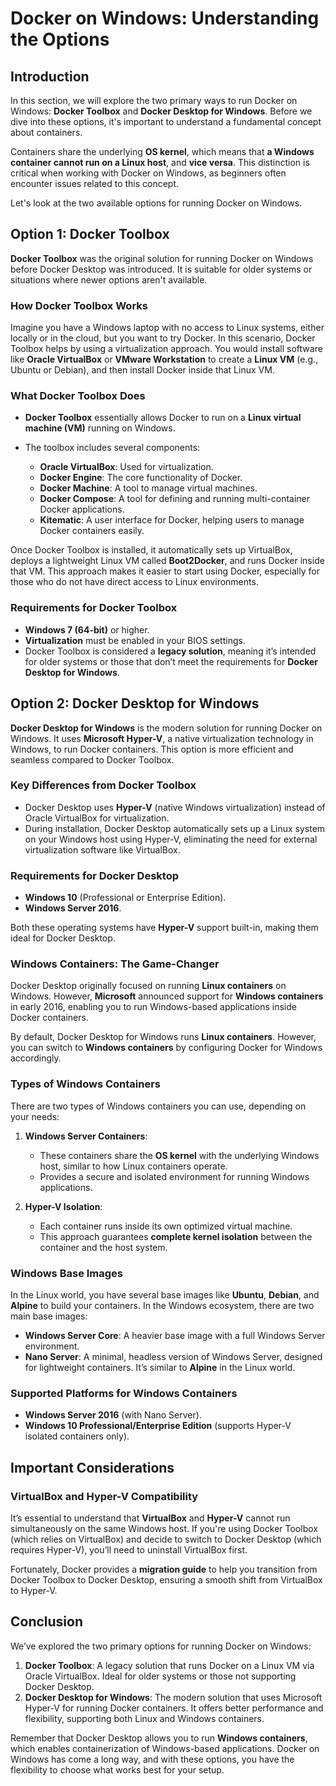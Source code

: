 # Docker on Windows: Understanding the Options

## Introduction

In this section, we will explore the two primary ways to run Docker on Windows: **Docker Toolbox** and **Docker Desktop for Windows**. Before we dive into these options, it's important to understand a fundamental concept about containers.

Containers share the underlying **OS kernel**, which means that **a Windows container cannot run on a Linux host**, and **vice versa**. This distinction is critical when working with Docker on Windows, as beginners often encounter issues related to this concept.

Let's look at the two available options for running Docker on Windows.

## Option 1: Docker Toolbox

**Docker Toolbox** was the original solution for running Docker on Windows before Docker Desktop was introduced. It is suitable for older systems or situations where newer options aren't available.

### How Docker Toolbox Works

Imagine you have a Windows laptop with no access to Linux systems, either locally or in the cloud, but you want to try Docker. In this scenario, Docker Toolbox helps by using a virtualization approach. You would install software like **Oracle VirtualBox** or **VMware Workstation** to create a **Linux VM** (e.g., Ubuntu or Debian), and then install Docker inside that Linux VM.

### What Docker Toolbox Does

* **Docker Toolbox** essentially allows Docker to run on a **Linux virtual machine (VM)** running on Windows.
* The toolbox includes several components:

  * **Oracle VirtualBox**: Used for virtualization.
  * **Docker Engine**: The core functionality of Docker.
  * **Docker Machine**: A tool to manage virtual machines.
  * **Docker Compose**: A tool for defining and running multi-container Docker applications.
  * **Kitematic**: A user interface for Docker, helping users to manage Docker containers easily.

Once Docker Toolbox is installed, it automatically sets up VirtualBox, deploys a lightweight Linux VM called **Boot2Docker**, and runs Docker inside that VM. This approach makes it easier to start using Docker, especially for those who do not have direct access to Linux environments.

### Requirements for Docker Toolbox

* **Windows 7 (64-bit)** or higher.
* **Virtualization** must be enabled in your BIOS settings.
* Docker Toolbox is considered a **legacy solution**, meaning it’s intended for older systems or those that don’t meet the requirements for **Docker Desktop for Windows**.

## Option 2: Docker Desktop for Windows

**Docker Desktop for Windows** is the modern solution for running Docker on Windows. It uses **Microsoft Hyper-V**, a native virtualization technology in Windows, to run Docker containers. This option is more efficient and seamless compared to Docker Toolbox.

### Key Differences from Docker Toolbox

* Docker Desktop uses **Hyper-V** (native Windows virtualization) instead of Oracle VirtualBox for virtualization.
* During installation, Docker Desktop automatically sets up a Linux system on your Windows host using Hyper-V, eliminating the need for external virtualization software like VirtualBox.

### Requirements for Docker Desktop

* **Windows 10** (Professional or Enterprise Edition).
* **Windows Server 2016**.

Both these operating systems have **Hyper-V** support built-in, making them ideal for Docker Desktop.

### Windows Containers: The Game-Changer

Docker Desktop originally focused on running **Linux containers** on Windows. However, **Microsoft** announced support for **Windows containers** in early 2016, enabling you to run Windows-based applications inside Docker containers.

By default, Docker Desktop for Windows runs **Linux containers**. However, you can switch to **Windows containers** by configuring Docker for Windows accordingly.

### Types of Windows Containers

There are two types of Windows containers you can use, depending on your needs:

1. **Windows Server Containers**:

   * These containers share the **OS kernel** with the underlying Windows host, similar to how Linux containers operate.
   * Provides a secure and isolated environment for running Windows applications.

2. **Hyper-V Isolation**:

   * Each container runs inside its own optimized virtual machine.
   * This approach guarantees **complete kernel isolation** between the container and the host system.

### Windows Base Images

In the Linux world, you have several base images like **Ubuntu**, **Debian**, and **Alpine** to build your containers. In the Windows ecosystem, there are two main base images:

* **Windows Server Core**: A heavier base image with a full Windows Server environment.
* **Nano Server**: A minimal, headless version of Windows Server, designed for lightweight containers. It’s similar to **Alpine** in the Linux world.

### Supported Platforms for Windows Containers

* **Windows Server 2016** (with Nano Server).
* **Windows 10 Professional/Enterprise Edition** (supports Hyper-V isolated containers only).

## Important Considerations

### VirtualBox and Hyper-V Compatibility

It’s essential to understand that **VirtualBox** and **Hyper-V** cannot run simultaneously on the same Windows host. If you're using Docker Toolbox (which relies on VirtualBox) and decide to switch to Docker Desktop (which requires Hyper-V), you’ll need to uninstall VirtualBox first.

Fortunately, Docker provides a **migration guide** to help you transition from Docker Toolbox to Docker Desktop, ensuring a smooth shift from VirtualBox to Hyper-V.

## Conclusion

We’ve explored the two primary options for running Docker on Windows:

1. **Docker Toolbox**: A legacy solution that runs Docker on a Linux VM via Oracle VirtualBox. Ideal for older systems or those not supporting Docker Desktop.
2. **Docker Desktop for Windows**: The modern solution that uses Microsoft Hyper-V for running Docker containers. It offers better performance and flexibility, supporting both Linux and Windows containers.

Remember that Docker Desktop allows you to run **Windows containers**, which enables containerization of Windows-based applications. Docker on Windows has come a long way, and with these options, you have the flexibility to choose what works best for your setup.
